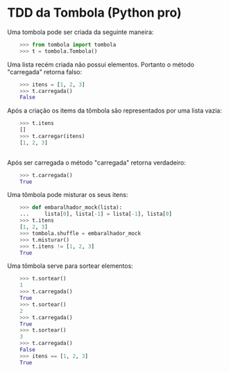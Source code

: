 # TDD da Tombola (Python pro)

Uma tombola pode ser criada da seguinte maneira:

```python
    >>> from tombola import tombola
    >>> t = tombola.Tombola()

```
Uma lista recém criada não possui elementos. Portanto o método "carregada"
retorna falso:
```python
    >>> itens = [1, 2, 3]
    >>> t.carregada()
    False

```
Após a criação os items da tômbola são representados por uma lista vazia:

```python
    >>> t.itens
    []
    >>> t.carregar(itens)
    [1, 2, 3]
    

```

Após ser carregada o método "carregada" retorna verdadeiro:

```python
    >>> t.carregada()
    True

```

Uma tômbola pode misturar os seus itens:
```python
    >>> def embaralhador_mock(lista):
    ...     lista[0], lista[-1] = lista[-1], lista[0]
    >>> t.itens
    [1, 2, 3]
    >>> tombola.shuffle = embaralhador_mock
    >>> t.misturar()
    >>> t.itens != [1, 2, 3]
    True

```

Uma tômbola serve para sortear elementos:
```python
    >>> t.sortear()
    1
    >>> t.carregada()
    True
    >>> t.sortear()
    2
    >>> t.carregada()
    True
    >>> t.sortear()
    3
    >>> t.carregada()
    False
    >>> itens == [1, 2, 3]
    True

```